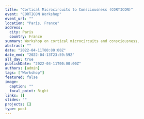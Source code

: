 ```yaml
---
title: "Cortical Microcircuits to Consciousness (CORTICON)"
event: "CORTICON Workshop"
event_url: ""
location: "Paris, France"
address:
  city: Paris
  country: France
summary: Workshop on cortical microcircuits and consciousness.
abstract: ""
date: "2022-04-11T00:00:00Z"
date_end: "2022-04-13T23:59:59Z"
all_day: true
publishDate: "2022-04-11T00:00:00Z"
authors: [admin]
tags: ["Workshop"]
featured: false
image:
  caption: ""
  focal_point: Right
links: []
slides: ""
projects: []
type: post
---
```

